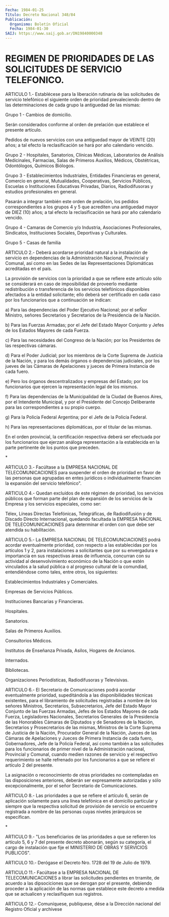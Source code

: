```yaml
---
Fecha: 1984-01-25
Título: Decreto Nacional 348/84
Publicación:
  Organismo: Boletín Oficial
  Fecha: 1984-01-30
SAIJ: https://www.saij.gob.ar/DN19840000348
---
```

# REGIMEN DE PRIORIDADES DE LAS SOLICITUDES DE SERVICIO TELEFONICO.

<a id="1"></a>
ARTICULO  1.-  Establécese  para  la  liberación  rutinaria  de las solicitudes  de servicio telefónico el siguiente orden de prioridad prevaleciendo  dentro  de  las  determinaciones  de  cada  grupo la antiguedad de las mismas:

Grupo 1 - Cambios de domicilio.

Serán considerados conforme al orden de prelación que establece  el presente artículo.

Pedidos  de  nuevos  servicios  con  una antiguedad mayor de VEINTE (20)  años;  a  tal  efecto  la reclasificación  se  hará  por  año calendario vencido.

Grupo 2 - Hospitales, Sanatorios,  Clínicas  Médicas,  Laboratorios de  Análisis  Medicinales,  Farmacias,  Salas de Primeros Auxilios, Médicos,  Obstétricas,  Odontólogos,  Químicos    Biólogos.

Grupo  3  - Establecimientos Industriales, Entidades Financieras en general,  Comercio    en    general,   Mutualidades,  Cooperativas, Servicios Públicos, Escuelas o Instituciones  Educativas  Privadas, Diarios,  Radiodifusoras y estudios profesionales en general.

Pasarán a integrar  también  este  orden  de prelación, los pedidos correspondientes  a los grupos 4 y 5 que acrediten  una  antiguedad mayor de DIEZ (10)  años;  a  tal efecto la reclasificación se hará por año calendario vencido.

Grupo  4  -  Camaras  de  Comercio  y/o    Industria,  Asociaciones Profesionales,  Sindicatos,  Instituciones Sociales,  Deportivas  y Culturales.

Grupo 5 - Casas de familia

<a id="2"></a>
ARTICULO  2.-  Deberá  acordarse prioridad natural a la instalación de  servicio  en  dependencias    de  la  Administración  Nacional, Provincial y Comunal, así como en las Sedes de las Representaciones  Diplomáticas  acreditadas    en   el  país.

La  provisión de servicios con la prioridad a que se  refiere  este artículo  sólo se considerará en caso de imposibilidad de proveerlo mediante  redistribución    o    transferencia   de  los  servicios telefónicos  disponibles  afectados a la entidad solicitante;  ello deberá ser certificado en cada  caso  por  los  funcionarios  que a continuación se indican:

a)  Para  las  dependencias  del  Poder  Ejecutivo Nacional; por el seÑor Ministro, señores Secretarios y Secretarios de la Presidencia de la Nación.

b) Para las Fuerzas Armadas; por el Jefe del  Estado Mayor Conjunto y Jefes de los Estados Mayores de cada Fuerza.

c)  Para  las  necesidades  del  Congreso  de  la Nación;  por  los Presidentes de las respectivas cámaras.

d) Para el Poder Judicial; por los miembros de la  Corte Suprema de Justicia  de  la  Nación,  y  para los demás órganos o dependencias judiciales, por los jueves de las  Cámaras  de Apelaciones y jueces de Primera Instancia de cada fuero.

e)  Pero los órganos descentralizados y empresas  del  Estado;  por los  funcionarios  que  ejercen  la  representación  legal  de  los mismos.

f) Para  las  dependencias  de  la  Municipalidad  de  la Ciudad de Buenos Aires, por el Intendente Municipal, y por el Presidente  del Concejo  Deliberante  para las correspondientes a su propio cuerpo.

g) Para la Policía Federal  Argentina;  por  el  Jefe de la Policía Federal.

h) Para las representaciones diplomáticas, por el  titular  de  las mismas.

En  el  orden  provincial,  la  certificación respectiva deberá ser efectuada por los funcionarios que  ejerzan  análoga representación a  la  establecida  en  la  parte  pertinente  de  los  puntos  que preceden.

<a id="3"></a>
*

ARTICULO  3.- Facúltase a la EMPRESA NACIONAL DE TELECOMUNICACIONES para suspender  el  orden de prioridad en favor de las personas que agrupadas  en  entes  jurídicos   o  individualmente  financien  la expansión del servicio telefónico".

<a id="4"></a>
ARTICULO  4.-  Quedan  excluídos  de este régimen de prioridad, los servicios públicos que forman parte  del  plan  de expansión de los servicios  de  la  Empresa  y los servicios especiales,  como  ser:

Télex, Líneas Directas Telefónicas,  Telegráficas, de Radiodifusión y de Discado Directo Internacional, quedando  facultada  la EMPRESA NACIONAL  DE  TELECOMUNICACIONES  para determinar el orden con  que debe ser atendida su habilitación.

<a id="5"></a>
ARTICULO  5.-  La  EMPRESA  NACIONAL  DE  TELECOMUNCIACIONES  podrá acordar  eventualmente  prioridad,  con respecto a las establecidas por los artículos 1 y 2, para instalaciones  a solicitantes que por su  envergadura  e  importancia  en  sus  respectivas    áreas   de influencia,    concurran   con  su  actividad  al  desenvolvimiento económico de la Nación o que  estén vinculados a la salud pública o al  progreso cultural de la comundiad,  entendiéndose  como  tales, entre otros, los siguientes:

Establecimientos Industriales y Comerciales.

Empresas de Servicios Públicos.

Instituciones Bancarias y Financieras.

Hospitales.

Sanatorios.

Salas de Primeros Auxilios.

Consultorios Médicos.

Institutos  de Enseñanza Privada, Asilos, Hogares de Ancianos.

Internados.

Bibliotecas.

Organizaciones    Periodísticas,    Radiodifusoras  y  Televisivas.

<a id="6"></a>
ARTICULO    6.-  El  Secretario  de  Comunicaciones  podrá  acordar eventualmente   prioridad,  supeditándola  a  las  disponibilidades técnicas existentes, para el libramiento de solicitudes registradas  a  nombre   de  los  señores  Ministros,  Secretarios, Subsecretarios, Jefe del  Estado  Mayor  Conjunto  de  las  Fuerzas Armadas,  Jefes de los Estados Mayores de cada Fuerza, Legisladores Nacionales,    Secretarios  Generales  de  la  Presidencia  de  las Honorables Cámaras  de  Diputados  y  de  Senadores  de  la Nación, Secretarios  y Prosecretarios de las mismas, Ministros de la  Corte Suprema de Justicia  de la Nación, Procurador General de la Nación, Jueces de las Cámaras  de Apelaciones y Jueces de Primera Instancia de cada fuero, Gobernadores,  Jefe  de la Policía Federal, así como también a las solicitudes para los funcionarios  de primer nivel de la  Administración  nacional, Provincial y Comunal,  cuando  medien razones  de  servicio  y   el  respectivo  requerimiento  se  halle refrenado por los funcionarios  a  que se refiere el artículo 2 del presente.

<a id="7"></a>
La asignación o reconocimiento de otras prioridades no contempladas    en    las  disposiciones  anteriores,  deberán  ser expresamente autorizadas  y  sólo  excepcionalmente,  por  el señor Secretario de Comunicaciones.

<a id="8"></a>
ARTICULO  8.- Las prioridades a que se refiere el artículo 6, serán de aplicación  solamente  para una línea telefónica en el domicilio particular y siempre que la  respectiva  solicitud  de provisión de servicio  se  encuentre  registrada a nombre de las personas  cuyas niveles jerárquicos se especifican.

<a id="9"></a>
*

ARTICULO  9.-  "Los  beneficiarios  de  las  prioridades  a  que se refieren  los  artículo  5,  6  y  7 del presente decreto abonarán, según su categoría, el cargo de instalación  que fije el MINISTERIO DE OBRAS Y SERVICIOS PUBLICOS".

<a id="10"></a>
ARTICULO  10.-  Derógase  el  Decreto  Nro. 1728 del 19 de Julio de 1979.

<a id="11"></a>
ARTICULO 11.- Facúltase a la EMPRESA NACIONAL DE TELECOMUNICACIONES    a    librar  las  solicitudes  pendientes  en trramite, de acuerdo a las dipsociciones  que  se  derogan  por  el presente,  debiendo  proceder  a  la  aplicación  de las normas que establece  este decreto a medida que se actualicen y  reclasifiquen sus registros.

<a id="12"></a>
ARTICULO    12.-  Comuníquese,  publíquese,  dése  a  la  Dirección nacional del Registro Oficial y archívese